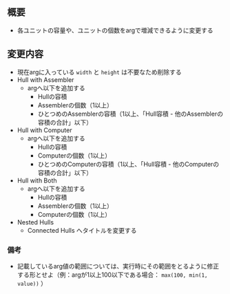 ## 概要

- 各ユニットの容量や、ユニットの個数をargで増減できるように変更する

## 変更内容

- 現在argに入っている `width` と `height` は不要なため削除する
- Hull with Assembler
  - argへ以下を追加する
    - Hullの容積
    - Assemblerの個数（1以上）
    - ひとつめのAssemblerの容積（1以上、「Hull容積 - 他のAssemblerの容積の合計」以下）
- Hull with Computer
  - argへ以下を追加する
    - Hullの容積
    - Computerの個数（1以上）
    - ひとつめのComputerの容積（1以上、「Hull容積 - 他のComputerの容積の合計」以下）
- Hull with Both
  - argへ以下を追加する
    - Hullの容積
    - Assemblerの個数（1以上）
    - Computerの個数（1以上）
- Nested Hulls
  - Connected Hulls へタイトルを変更する

### 備考

- 記載しているarg値の範囲については、実行時にその範囲をとるように修正する形とせよ（例：argが1以上100以下である場合： `max(100, min(1, value))` ）
